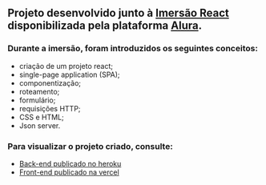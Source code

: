 ## Projeto desenvolvido junto à [Imersão React](https://www.alura.com.br/imersao-react) disponibilizada pela plataforma [Alura](https://www.alura.com.br). 

### Durante a imersão, foram introduzidos os seguintes conceitos:
  * criação de um projeto react;
  * single-page application (SPA);
  * componentização;
  * roteamento;
  * formulário;
  * requisições HTTP;
  * CSS e HTML;
  * Json server.
  
### Para visualizar o projeto criado, consulte:
  * [Back-end publicado no heroku](https://backend-vineflix.herokuapp.com/categorias)
  * [Front-end publicado na vercel](https://projeto-imersao-react-alura.vercel.app)

 

